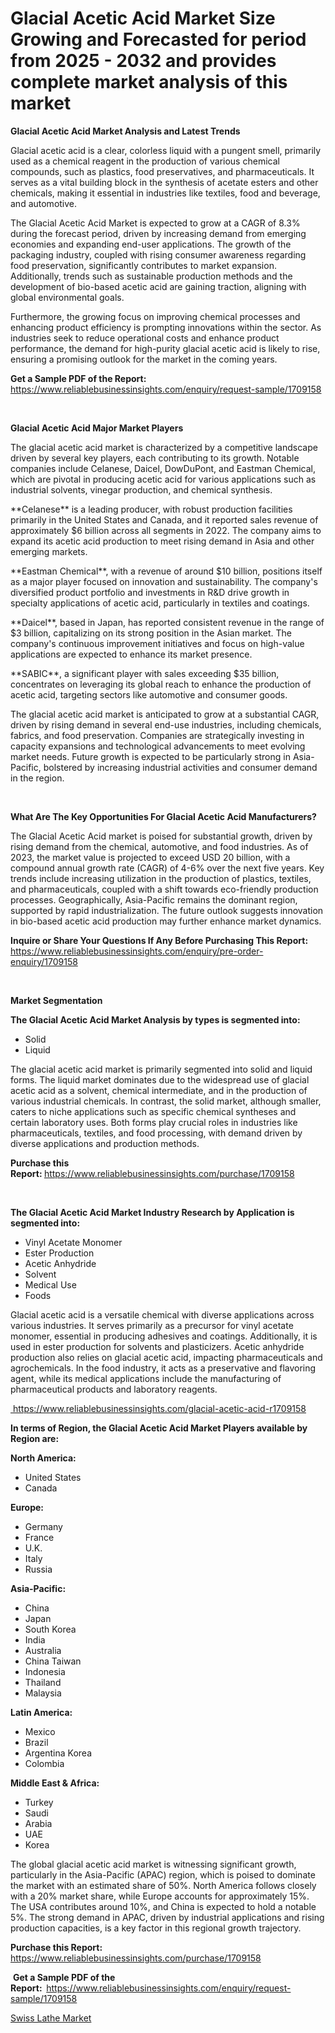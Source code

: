 <p><h1>Glacial Acetic Acid Market Size Growing and Forecasted for period from 2025 - 2032 and provides complete market analysis of this market</h1></p><p><strong>Glacial Acetic Acid Market Analysis and Latest Trends</strong></p>
<p><p>Glacial acetic acid is a clear, colorless liquid with a pungent smell, primarily used as a chemical reagent in the production of various chemical compounds, such as plastics, food preservatives, and pharmaceuticals. It serves as a vital building block in the synthesis of acetate esters and other chemicals, making it essential in industries like textiles, food and beverage, and automotive.</p><p>The Glacial Acetic Acid Market is expected to grow at a CAGR of 8.3% during the forecast period, driven by increasing demand from emerging economies and expanding end-user applications. The growth of the packaging industry, coupled with rising consumer awareness regarding food preservation, significantly contributes to market expansion. Additionally, trends such as sustainable production methods and the development of bio-based acetic acid are gaining traction, aligning with global environmental goals.</p><p>Furthermore, the growing focus on improving chemical processes and enhancing product efficiency is prompting innovations within the sector. As industries seek to reduce operational costs and enhance product performance, the demand for high-purity glacial acetic acid is likely to rise, ensuring a promising outlook for the market in the coming years.</p></p>
<p><strong>Get a Sample PDF of the Report:&nbsp;</strong> <a href="https://www.reliablebusinessinsights.com/enquiry/request-sample/1709158?utm_campaign=3032&utm_medium=2&utm_source=Github&utm_content=ia&utm_term=27032025&utm_id=glacial-acetic-acid">https://www.reliablebusinessinsights.com/enquiry/request-sample/1709158</a></p>
<p>&nbsp;</p>
<p><strong>Glacial Acetic Acid Major Market Players</strong></p>
<p><p>The glacial acetic acid market is characterized by a competitive landscape driven by several key players, each contributing to its growth. Notable companies include Celanese, Daicel, DowDuPont, and Eastman Chemical, which are pivotal in producing acetic acid for various applications such as industrial solvents, vinegar production, and chemical synthesis.</p><p>**Celanese** is a leading producer, with robust production facilities primarily in the United States and Canada, and it reported sales revenue of approximately $6 billion across all segments in 2022. The company aims to expand its acetic acid production to meet rising demand in Asia and other emerging markets.</p><p>**Eastman Chemical**, with a revenue of around $10 billion, positions itself as a major player focused on innovation and sustainability. The company's diversified product portfolio and investments in R&D drive growth in specialty applications of acetic acid, particularly in textiles and coatings.</p><p>**Daicel**, based in Japan, has reported consistent revenue in the range of $3 billion, capitalizing on its strong position in the Asian market. The company's continuous improvement initiatives and focus on high-value applications are expected to enhance its market presence.</p><p>**SABIC**, a significant player with sales exceeding $35 billion, concentrates on leveraging its global reach to enhance the production of acetic acid, targeting sectors like automotive and consumer goods.</p><p>The glacial acetic acid market is anticipated to grow at a substantial CAGR, driven by rising demand in several end-use industries, including chemicals, fabrics, and food preservation. Companies are strategically investing in capacity expansions and technological advancements to meet evolving market needs. Future growth is expected to be particularly strong in Asia-Pacific, bolstered by increasing industrial activities and consumer demand in the region.</p></p>
<p>&nbsp;</p>
<p><strong>What Are The Key Opportunities For Glacial Acetic Acid Manufacturers?</strong></p>
<p><p>The Glacial Acetic Acid market is poised for substantial growth, driven by rising demand from the chemical, automotive, and food industries. As of 2023, the market value is projected to exceed USD 20 billion, with a compound annual growth rate (CAGR) of 4-6% over the next five years. Key trends include increasing utilization in the production of plastics, textiles, and pharmaceuticals, coupled with a shift towards eco-friendly production processes. Geographically, Asia-Pacific remains the dominant region, supported by rapid industrialization. The future outlook suggests innovation in bio-based acetic acid production may further enhance market dynamics.</p></p>
<p><strong>Inquire or Share Your Questions If Any Before Purchasing This Report:</strong> <a href="https://www.reliablebusinessinsights.com/enquiry/pre-order-enquiry/1709158?utm_campaign=3032&utm_medium=2&utm_source=Github&utm_content=ia&utm_term=27032025&utm_id=glacial-acetic-acid">https://www.reliablebusinessinsights.com/enquiry/pre-order-enquiry/1709158</a></p>
<p>&nbsp;</p>
<p><strong>Market Segmentation</strong></p>
<p><strong>The Glacial Acetic Acid Market Analysis by types is segmented into:</strong></p>
<p><ul><li>Solid</li><li>Liquid</li></ul></p>
<p><p>The glacial acetic acid market is primarily segmented into solid and liquid forms. The liquid market dominates due to the widespread use of glacial acetic acid as a solvent, chemical intermediate, and in the production of various industrial chemicals. In contrast, the solid market, although smaller, caters to niche applications such as specific chemical syntheses and certain laboratory uses. Both forms play crucial roles in industries like pharmaceuticals, textiles, and food processing, with demand driven by diverse applications and production methods.</p></p>
<p><strong>Purchase this Report:&nbsp;</strong><a href="https://www.reliablebusinessinsights.com/purchase/1709158?utm_campaign=3032&utm_medium=2&utm_source=Github&utm_content=ia&utm_term=27032025&utm_id=glacial-acetic-acid">https://www.reliablebusinessinsights.com/purchase/1709158</a></p>
<p>&nbsp;</p>
<p><strong>The Glacial Acetic Acid Market Industry Research by Application is segmented into:</strong></p>
<p><ul><li>Vinyl Acetate Monomer</li><li>Ester Production</li><li>Acetic Anhydride</li><li>Solvent</li><li>Medical Use</li><li>Foods</li></ul></p>
<p><p>Glacial acetic acid is a versatile chemical with diverse applications across various industries. It serves primarily as a precursor for vinyl acetate monomer, essential in producing adhesives and coatings. Additionally, it is used in ester production for solvents and plasticizers. Acetic anhydride production also relies on glacial acetic acid, impacting pharmaceuticals and agrochemicals. In the food industry, it acts as a preservative and flavoring agent, while its medical applications include the manufacturing of pharmaceutical products and laboratory reagents.</p></p>
<p><a href="https://www.reliablebusinessinsights.com/glacial-acetic-acid-r1709158?utm_campaign=3032&utm_medium=2&utm_source=Github&utm_content=ia&utm_term=27032025&utm_id=glacial-acetic-acid">&nbsp;https://www.reliablebusinessinsights.com/glacial-acetic-acid-r1709158</a></p>
<p><strong>In terms of Region, the Glacial Acetic Acid Market Players available by Region are:</strong></p>
<p>
    <p> <strong> North America: </strong>
        <ul>
            <li>United States</li>
            <li>Canada</li>
        </ul>
        </p> 
    <p> <strong> Europe: </strong>
        <ul>
            <li>Germany</li>
            <li>France</li>
            <li>U.K.</li>
            <li>Italy</li>
            <li>Russia</li>
        </ul>
        </p> 
    <p> <strong> Asia-Pacific: </strong>
        <ul>
            <li>China</li>
            <li>Japan</li>
            <li>South Korea</li>
            <li>India</li>
            <li>Australia</li>
            <li>China Taiwan</li>
            <li>Indonesia</li>
            <li>Thailand</li>
            <li>Malaysia</li>
        </ul>
        </p> 
    <p> <strong> Latin America: </strong>
        <ul>
            <li>Mexico</li>
            <li>Brazil</li>
            <li>Argentina Korea</li>
            <li>Colombia</li>
        </ul>
        </p> 
    <p> <strong> Middle East & Africa: </strong>
        <ul>
            <li>Turkey</li>
            <li>Saudi</li>
            <li>Arabia</li>
            <li>UAE</li>
            <li>Korea</li>
        </ul>
    </p>
    </p>
<p><p>The global glacial acetic acid market is witnessing significant growth, particularly in the Asia-Pacific (APAC) region, which is poised to dominate the market with an estimated share of 50%. North America follows closely with a 20% market share, while Europe accounts for approximately 15%. The USA contributes around 10%, and China is expected to hold a notable 5%. The strong demand in APAC, driven by industrial applications and rising production capacities, is a key factor in this regional growth trajectory.</p></p>
<p><strong>Purchase this Report: </strong><a href="https://www.reliablebusinessinsights.com/purchase/1709158?utm_campaign=3032&utm_medium=2&utm_source=Github&utm_content=ia&utm_term=27032025&utm_id=glacial-acetic-acid">https://www.reliablebusinessinsights.com/purchase/1709158</a></p>
<p>&nbsp;<strong>Get a Sample PDF of the Report:&nbsp;&nbsp;</strong><a href="https://www.reliablebusinessinsights.com/enquiry/request-sample/1709158?utm_campaign=3032&utm_medium=2&utm_source=Github&utm_content=ia&utm_term=27032025&utm_id=glacial-acetic-acid">https://www.reliablebusinessinsights.com/enquiry/request-sample/1709158</a></p>
<p><strong></strong></p>
<p><p><a href="https://github.com/aarajlyre/Market-Research-Report-List-1/blob/main/swiss-lathe-market.md?utm_campaign=3032&utm_medium=2&utm_source=Github&utm_content=ia&utm_term=27032025&utm_id=glacial-acetic-acid">Swiss Lathe Market</a></p></p>